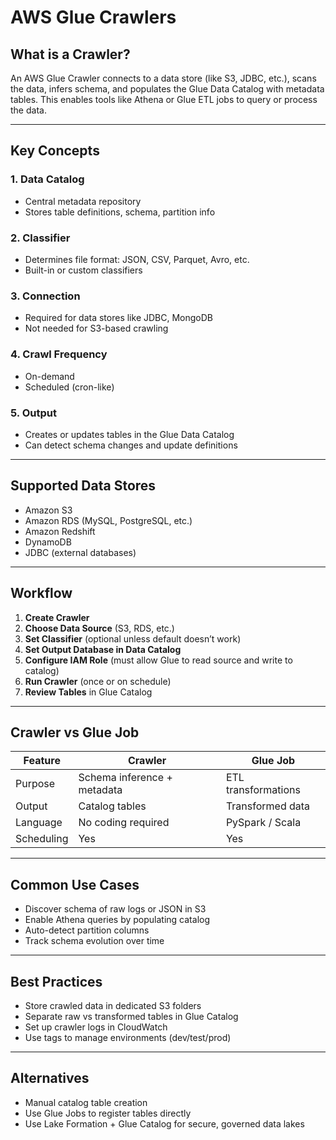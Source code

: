 # AWS Glue Crawlers

## What is a Crawler?

An AWS Glue Crawler connects to a data store (like S3, JDBC, etc.), scans the data, infers schema, and populates the Glue Data Catalog with metadata tables. This enables tools like Athena or Glue ETL jobs to query or process the data.

---

## Key Concepts

### 1. **Data Catalog**

* Central metadata repository
* Stores table definitions, schema, partition info

### 2. **Classifier**

* Determines file format: JSON, CSV, Parquet, Avro, etc.
* Built-in or custom classifiers

### 3. **Connection**

* Required for data stores like JDBC, MongoDB
* Not needed for S3-based crawling

### 4. **Crawl Frequency**

* On-demand
* Scheduled (cron-like)

### 5. **Output**

* Creates or updates tables in the Glue Data Catalog
* Can detect schema changes and update definitions

---

## Supported Data Stores

* Amazon S3
* Amazon RDS (MySQL, PostgreSQL, etc.)
* Amazon Redshift
* DynamoDB
* JDBC (external databases)

---

## Workflow

1. **Create Crawler**
2. **Choose Data Source** (S3, RDS, etc.)
3. **Set Classifier** (optional unless default doesn’t work)
4. **Set Output Database in Data Catalog**
5. **Configure IAM Role** (must allow Glue to read source and write to catalog)
6. **Run Crawler** (once or on schedule)
7. **Review Tables** in Glue Catalog

---

## Crawler vs Glue Job

| Feature    | Crawler                     | Glue Job            |
| ---------- | --------------------------- | ------------------- |
| Purpose    | Schema inference + metadata | ETL transformations |
| Output     | Catalog tables              | Transformed data    |
| Language   | No coding required          | PySpark / Scala     |
| Scheduling | Yes                         | Yes                 |

---

## Common Use Cases

* Discover schema of raw logs or JSON in S3
* Enable Athena queries by populating catalog
* Auto-detect partition columns
* Track schema evolution over time

---

## Best Practices

* Store crawled data in dedicated S3 folders
* Separate raw vs transformed tables in Glue Catalog
* Set up crawler logs in CloudWatch
* Use tags to manage environments (dev/test/prod)

---

## Alternatives

* Manual catalog table creation
* Use Glue Jobs to register tables directly
* Use Lake Formation + Glue Catalog for secure, governed data lakes
